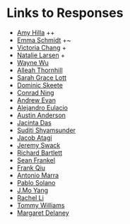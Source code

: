 # Links to Responses

- [Amy Hilla](https://aehilla.github.io/data310_spring2021/) ++
- [Emma Schmidt](https://emma-schmidt.github.io/DATA310/) +~
- [Victoria Chang](https://victoyyc.github.io/DATA-310/) +
- [Natalie Larsen](https://natallzl.github.io/data310/) +
- [Wayne Wu](https://dwurian.github.io/DATA-310/)
- [Alleah Thornhill](https://alleahsoleil.github.io/Applied_Machine_Learning/)
- [Sarah Grace Lott](https://sglott.github.io/Data310_workbook/)
- [Dominic Skeete](https://daskeete.github.io/daskeete_data_310/)
- [Conrad Ning](https://cning0506.github.io/DATA-310_Applied_Machine_Learning/)
- [Andrew Evan](https://andrewevanwm.github.io/DataScience310/)
- [Alejandro Eulacio](https://ale-eulacio.github.io/data310/)
- [Austin Anderson](https://aa-battery.github.io/Applied-Machine-Learning/)
- [Jacinta Das](https://jpdas18.github.io/Applied-Machine-Learning/)
- [Suditi Shyamsunder](https://suditishyamsunder.github.io/DATA310/)
- [Jacob Atagi](https://jdatagi.github.io/Data_310/)
- [Jeremy Swack](https://jeremy-swack.github.io/applied-machine-learning/)
- [Richard Bartlett](https://rj-bartlett.github.io/Data310/)
- [Sean Frankel](https://seanf879.github.io/Sean-s-Lab/)
- [Frank Qiu](https://frank-q-00.github.io/Data-310/)
- [Antonio Marra](https://antoniomarra8.github.io/DATA310/)
- [Pablo Solano](https://pablo.codes/appml)
- [J.Mo Yang](https://jmoyang.github.io/DATA310/)
- [Rachel Li](https://github.com/rrrrli/DATA_310)
- [Tommy Williams](https://ktwilliams15.github.io/Responses/)
- [Margaret Delaney](...)
